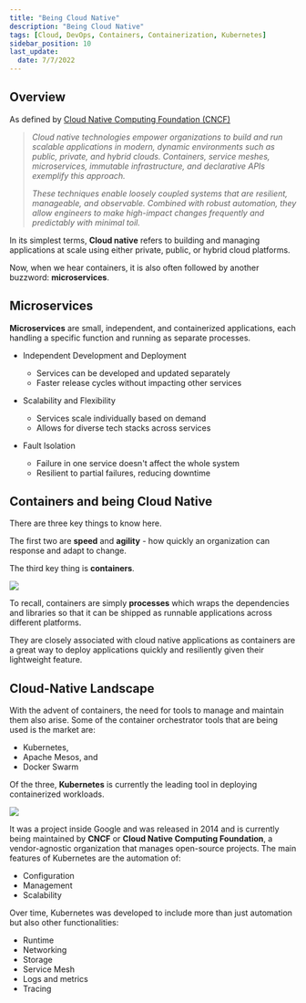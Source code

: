 ```yaml
---
title: "Being Cloud Native"
description: "Being Cloud Native"
tags: [Cloud, DevOps, Containers, Containerization, Kubernetes]
sidebar_position: 10
last_update:
  date: 7/7/2022
---
```



## Overview

<!-- <div class='img-center'>

![](/img/docs/udacity-suse-1=new-photo-2024-building-reflect-clouds.png)

</div> -->

As defined by [Cloud Native Computing Foundation (CNCF)](https://www.cncf.io/about/charter/) 

> *Cloud native technologies empower organizations to build and run scalable applications in modern, dynamic environments such as public, private, and hybrid clouds. Containers, service meshes, microservices, immutable infrastructure, and declarative APIs exemplify this approach.*
>
> *These techniques enable loosely coupled systems that are resilient, manageable, and observable. Combined with robust automation, they allow engineers to make high-impact changes frequently and predictably with minimal toil.*

In its simplest terms, **Cloud native** refers to building and managing applications at scale using either private, public, or hybrid cloud platforms.

Now, when we hear containers, it is also often followed by another buzzword: **microservices**.

<!-- <div class='img-center'>

![](/img/docs/udacity-suse-1-microservices.png)

</div> -->

## Microservices

**Microservices** are small, independent, and containerized applications, each handling a specific function and running as separate processes.

- Independent Development and Deployment
  - Services can be developed and updated separately
  - Faster release cycles without impacting other services

- Scalability and Flexibility
  - Services scale individually based on demand
  - Allows for diverse tech stacks across services

- Fault Isolation
  - Failure in one service doesn't affect the whole system
  - Resilient to partial failures, reducing downtime

## Containers and being Cloud Native

There are three key things to know here. 

The first two are **speed** and **agility** - how quickly an organization can response and adapt to change. 

The third key thing is **containers**.

<div class='img-center'>

![](/img/docs/udacity-suse-1-container.png)

</div>

To recall, containers are simply **processes** which wraps the dependencies and libraries so that it can be shipped as runnable applications across different platforms. 

They are closely associated with cloud native applications as containers are a great way to deploy applications quickly and resiliently given their lightweight feature.


## Cloud-Native Landscape

With the advent of containers, the need for tools to manage and maintain them also arise. Some of the container orchestrator tools that are being used is the market are:

- Kubernetes,
- Apache Mesos, and 
- Docker Swarm 

Of the three, **Kubernetes** is currently the leading tool in deploying containerized workloads.
 
<div class='img-center'>

![](/img/docs/udacity-suse-1-kubernetes.png)

</div>

It was a project inside Google and was released in 2014 and is currently being maintained by **CNCF** or **Cloud Native Computing Foundation**, a vendor-agnostic organization that manages open-source projects. The main features of Kubernetes are the automation of:

- Configuration 
- Management
- Scalability

Over time, Kubernetes was developed to include more than just automation but also other functionalities:

- Runtime
- Networking
- Storage
- Service Mesh
- Logs and metrics
- Tracing


